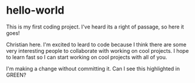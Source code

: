 # hello-world
This is my first coding project. I've heard its a right of passage, so here it goes!

Christian here. I'm excited to leard to code because I think there are some very interesting people to collaborate with working on cool projects. I hope to learn fast so I can start working on cool projects with all of you.

I'm making a change without committing it. Can I see this highlighted in GREEN?
